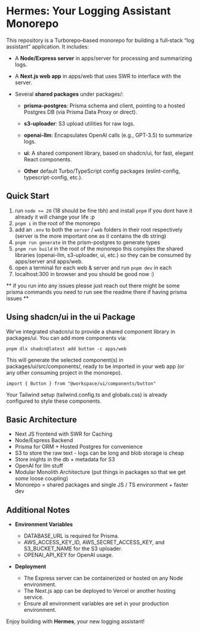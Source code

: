 Hermes: Your Logging Assistant Monorepo
=======================================

This repository is a Turborepo–based monorepo for building a full‐stack “log assistant” application. It includes:

*   A **Node/Express server** in apps/server for processing and summarizing logs.
    
*   A **Next.js web app** in apps/web that uses SWR to interface with the server.
    
*   Several **shared packages** under packages/:
    
    *   **prisma-postgres**: Prisma schema and client, pointing to a hosted Postgres DB (via Prisma Data Proxy or direct).
        
    *   **s3-uploader**: S3 upload utilities for raw logs.
        
    *   **openai-llm**: Encapsulates OpenAI calls (e.g., GPT-3.5) to summarize logs.
        
    *   **ui**: A shared component library, based on shadcn/ui, for fast, elegant React components.
        
    *   **Other** default Turbo/TypeScript config packages (eslint-config, typescript-config, etc.).
        

Quick Start
-----------

1. run `node >= 20` (18 should be fine tbh) and install `pnpm` if you dont have it already it will change your life :p
2. `pnpm i` in the root of the monorepo
3. add an `.env` to both the `server` / `web` folders in their root respectively (server is the more important one as it contains the db string)
4. `pnpm run generate` in the prism-postgres to generate types
5. `pnpm run build` in the root of the monorepo this compiles the shared libraries (openai-llm, s3-uploader, ui, etc.) so they can be consumed by apps/server and apps/web.
6.  open a terminal for each web & server and run `pnpm dev` in each 
7.  localhost:300 in browser and you should be good now :)

** if you run into any issues please just reach out there might be some prisma commands you need to run see the readme there if having prisma issues **
    

Using shadcn/ui in the ui Package
---------------------------------

We’ve integrated shadcn/ui to provide a shared component library in packages/ui. You can add more components via:

`pnpm dlx shadcn@latest add button -c apps/web`

This will generate the selected component(s) in packages/ui/src/components/, ready to be imported in your web app (or any other consuming project in the monorepo).

`import { Button } from "@workspace/ui/components/button"`

Your Tailwind setup (tailwind.config.ts and globals.css) is already configured to style these components.

Basic Architecture
----------------
* Next JS frontend with SWR for Caching
* Node/Express Backend
* Prisma for ORM + Hosted Postgres for convenience
* S3 to store the raw text - logs can be long and blob storage is cheap
* Store inights in the db + metadata for S3
* OpenAI for llm stuff
* Modular Monolith Architecture (put things in packages so that we get _some_ loose coupling)
* Monorepo = shared packages and single JS / TS environment + faster dev

Additional Notes
----------------

*   **Environment Variables**
    
    *   DATABASE\_URL is required for Prisma.
    *   AWS\_ACCESS\_KEY\_ID, AWS\_SECRET\_ACCESS\_KEY, and S3\_BUCKET\_NAME for the S3 uploader.
    *   OPENAI\_API\_KEY for OpenAI usage.
        
*   **Deployment**
    
    *   The Express server can be containerized or hosted on any Node environment.
    *   The Next.js app can be deployed to Vercel or another hosting service.
    *   Ensure all environment variables are set in your production environment.
        

Enjoy building with **Hermes**, your new logging assistant!